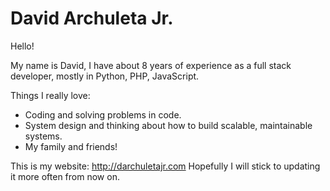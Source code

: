 # David Archuleta Jr.

Hello!

My name is David, I have about 8 years of experience as a full stack developer, mostly in Python, PHP, JavaScript.

Things I really love:
* Coding and solving problems in code.
* System design and thinking about how to build scalable, maintainable systems.
* My family and friends!

This is my website: http://darchuletajr.com
Hopefully I will stick to updating it more often from now on.
